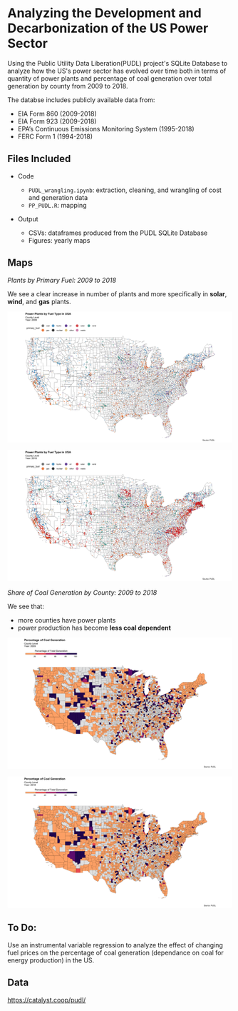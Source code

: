 # Analyzing the Development and Decarbonization of the US Power Sector

Using the Public Utility Data Liberation(PUDL) project's SQLite Database to analyze how the US's power sector has evolved over time both in terms of quantity of power plants and percentage of coal generation over total generation by county from 2009 to 2018. 

The databse includes publicly available data from:
* EIA Form 860 (2009-2018)
* EIA Form 923 (2009-2018)
* EPA’s Continuous Emissions Monitoring System (1995-2018)
* FERC Form 1 (1994-2018)


## Files Included 

* Code
  - `PUDL_wrangling.ipynb`: extraction, cleaning, and wrangling of cost and generation data 
  - `PP_PUDL.R`: mapping 

* Output
  - CSVs: dataframes produced from the PUDL SQLite Database 
  - Figures: yearly maps

## Maps 

*Plants by Primary Fuel: 2009 to 2018* 

We see a clear increase in number of plants and more specifically in **solar**, **wind**, and **gas** plants. 

![](Output/Figures/PP_MAP_PUDL_09.png)

![](Output/Figures/PP_MAP_PUDL_18.png)


*Share of Coal Generation by County: 2009 to 2018* 

We see that:
  - more counties have power plants
  - power production has become **less coal dependent** 

![](Output/Figures/COAL_MAP_PUDL_09.png)

![](Output/Figures/COAL_MAP_PUDL_18.png)


## To Do:

Use an instrumental variable regression to analyze the effect of changing fuel prices on the percentage of coal generation (dependance on coal for energy production) in the US.  

## Data
https://catalyst.coop/pudl/ 
